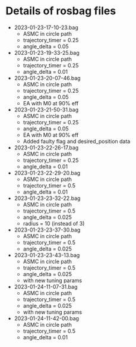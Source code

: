 # Details of rosbag files

- 2023-01-23-17-10-23.bag
    - ASMC in circle path 
    - trajectory_timer = 0.25
    - angle_delta = 0.05
- 2023-01-23-19-33-25.bag
    - ASMC in circle path 
    - trajectory_timer = 0.25
    - angle_delta = 0.01
- 2023-01-23-20-07-46.bag
    - ASMC in circle path 
    - trajectory_timer = 0.25
    - angle_delta = 0.05
    - EA with M0 at 90% eff
- 2023-01-23-21-50-31.bag
    - ASMC in circle path 
    - trajectory_timer = 0.25
    - angle_delta = 0.05
    - EA with M0 at 90% eff
    - Added faulty flag and desired_position data
- 2023-01-23-22-26-17.bag
    - ASMC in circle path
    - trajectory_timer = 0.25
    - angle_delta = 0.01
- 2023-01-23-22-29-20.bag
    - ASMC in circle path
    - trajectory_timer = 0.5
    - angle_delta = 0.01
- 2023-01-23-23-32-22.bag
    - ASMC in circle path
    - trajectory_timer = 0.5
    - angle_delta = 0.025
    - radius = 10 (instead of 3)
- 2023-01-23-23-37-30.bag
    - ASMC in circle path
    - trajectory_timer = 0.5
    - angle_delta = 0.025
- 2023-01-23-23-43-13.bag
    - ASMC in circle path
    - trajectory_timer = 0.5
    - angle_delta = 0.025
    - with new tuning params
- 2023-01-24-11-07-31.bag
    - ASMC in circle path
    - trajectory_timer = 0.5
    - angle_delta = 0.025
    - with new tuning params
- 2023-01-24-11-42-00.bag
    - ASMC in circle path
    - trajectory_timer = 0.5
    - angle_delta = 0.01